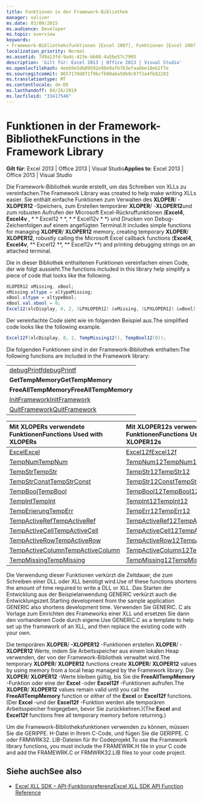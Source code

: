```yaml
---
title: Funktionen in der Framework-Bibliothek
manager: soliver
ms.date: 03/09/2015
ms.audience: Developer
ms.topic: overview
keywords:
- Framework-Bibliotheksfunktionen [Excel 2007], Funktionen [Excel 2007], Framework-Bibliothek
localization_priority: Normal
ms.assetid: 7d9a13fd-9a4c-423e-bb08-4a5be57c7905
description: 'Gilt für: Excel 2013 | Office 2013 | Visual Studio'
ms.openlocfilehash: 4eeb9e5db09592e98e9afb763efaa6be18eb2f7e
ms.sourcegitcommit: 8657170d071f9bcf680aba50b9c07f2a4fb82283
ms.translationtype: MT
ms.contentlocale: de-DE
ms.lasthandoff: 04/28/2019
ms.locfileid: "33417546"
---
```

# <a name="functions-in-the-framework-library"></a><span data-ttu-id="9ddce-104">Funktionen in der Framework-Bibliothek</span><span class="sxs-lookup"><span data-stu-id="9ddce-104">Functions in the Framework Library</span></span>

<span data-ttu-id="9ddce-105">**Gilt für**: Excel 2013 | Office 2013 | Visual Studio</span><span class="sxs-lookup"><span data-stu-id="9ddce-105">**Applies to**: Excel 2013 | Office 2013 | Visual Studio</span></span> 
  
<span data-ttu-id="9ddce-106">Die Framework-Bibliothek wurde erstellt, um das Schreiben von XLLs zu vereinfachen.</span><span class="sxs-lookup"><span data-stu-id="9ddce-106">The Framework Library was created to help make writing XLLs easier.</span></span> <span data-ttu-id="9ddce-107">Sie enthält einfache Funktionen zum Verwalten des **XLOPER**/ -**XLOPER12** -Speichers, zum Erstellen temporärer **XLOPER**/ -**XLOPER12**und zum robusten Aufrufen der Microsoft Excel-Rückruffunktionen (**Excel4**, **Excel4v** , \* \* Excel12 \* \*, \* \* Excel12v \* \*) und Drucken von Debug-Zeichenfolgen auf einem angefügten Terminal.</span><span class="sxs-lookup"><span data-stu-id="9ddce-107">It includes simple functions for managing **XLOPER**/ **XLOPER12** memory, creating temporary **XLOPER**/ **XLOPER12**, robustly calling the Microsoft Excel callback functions (**Excel4**, **Excel4v**, \*\* Excel12 \*\*, \*\* Excel12v \*\*) and printing debugging strings on an attached terminal.</span></span>
  
<span data-ttu-id="9ddce-108">Die in dieser Bibliothek enthaltenen Funktionen vereinfachen einen Code, der wie folgt aussieht.</span><span class="sxs-lookup"><span data-stu-id="9ddce-108">The functions included in this library help simplify a piece of code that looks like the following.</span></span>
  
```cs
XLOPER12 xMissing, xBool;
xMissing.xltype = xltypeMissing;
xBool.xltype = xltypeBool;
xBool.val.xbool = 0;
Excel12(xlcDisplay, 0, 2, (LPXLOPER12) &xMissing, (LPXLOPER12) &xBool);
```

<span data-ttu-id="9ddce-109">Der vereinfachte Code sieht wie im folgenden Beispiel aus.</span><span class="sxs-lookup"><span data-stu-id="9ddce-109">The simplified code looks like the following example.</span></span>
  
```cs
Excel12f(xlcDisplay, 0, 2, TempMissing12(), TempBool12(0));
```

<span data-ttu-id="9ddce-110">Die folgenden Funktionen sind in der Framework-Bibliothek enthalten:</span><span class="sxs-lookup"><span data-stu-id="9ddce-110">The following functions are included in the Framework library:</span></span>
  
||
|:-----|
|[<span data-ttu-id="9ddce-111">debugPrintf</span><span class="sxs-lookup"><span data-stu-id="9ddce-111">debugPrintf</span></span>](debugprintf.md) <br/> |
|<span data-ttu-id="9ddce-112">**GetTempMemory**</span><span class="sxs-lookup"><span data-stu-id="9ddce-112">**GetTempMemory**</span></span> <br/> |
|<span data-ttu-id="9ddce-113">**FreeAllTempMemory**</span><span class="sxs-lookup"><span data-stu-id="9ddce-113">**FreeAllTempMemory**</span></span> <br/> |
|[<span data-ttu-id="9ddce-114">InitFramework</span><span class="sxs-lookup"><span data-stu-id="9ddce-114">InitFramework</span></span>](initframework.md) <br/> |
|[<span data-ttu-id="9ddce-115">QuitFramework</span><span class="sxs-lookup"><span data-stu-id="9ddce-115">QuitFramework</span></span>](quitframework.md) <br/> |
   
|<span data-ttu-id="9ddce-116">**Mit XLOPERs verwendete Funktionen**</span><span class="sxs-lookup"><span data-stu-id="9ddce-116">**Functions Used with XLOPERs**</span></span>|<span data-ttu-id="9ddce-117">**Mit XLOPER12s verwendete Funktionen**</span><span class="sxs-lookup"><span data-stu-id="9ddce-117">**Functions Used with XLOPER12s**</span></span>|
|:-----|:-----|
|[<span data-ttu-id="9ddce-118">Excel</span><span class="sxs-lookup"><span data-stu-id="9ddce-118">Excel</span></span>](excel-excel12f.md) <br/> |[<span data-ttu-id="9ddce-119">Excel12f</span><span class="sxs-lookup"><span data-stu-id="9ddce-119">Excel12f</span></span>](excel-excel12f.md) <br/> |
|[<span data-ttu-id="9ddce-120">TempNum</span><span class="sxs-lookup"><span data-stu-id="9ddce-120">TempNum</span></span>](tempnum-tempnum12.md) <br/> |[<span data-ttu-id="9ddce-121">TempNum12</span><span class="sxs-lookup"><span data-stu-id="9ddce-121">TempNum12</span></span>](tempnum-tempnum12.md) <br/> |
|[<span data-ttu-id="9ddce-122">TempStr</span><span class="sxs-lookup"><span data-stu-id="9ddce-122">TempStr</span></span>](tempstr.md) <br/> |[<span data-ttu-id="9ddce-123">TempStr12</span><span class="sxs-lookup"><span data-stu-id="9ddce-123">TempStr12</span></span>](tempstrconst-tempstr12.md) <br/> |
|[<span data-ttu-id="9ddce-124">TempStrConst</span><span class="sxs-lookup"><span data-stu-id="9ddce-124">TempStrConst</span></span>](tempstrconst-tempstr12.md) <br/> |[<span data-ttu-id="9ddce-125">TempStr12Const</span><span class="sxs-lookup"><span data-stu-id="9ddce-125">TempStr12Const</span></span>](tempstrconst-tempstr12.md) <br/> |
|[<span data-ttu-id="9ddce-126">TempBool</span><span class="sxs-lookup"><span data-stu-id="9ddce-126">TempBool</span></span>](tempbool-tempbool12.md) <br/> |[<span data-ttu-id="9ddce-127">TempBool12</span><span class="sxs-lookup"><span data-stu-id="9ddce-127">TempBool12</span></span>](tempbool-tempbool12.md) <br/> |
|[<span data-ttu-id="9ddce-128">TempInt</span><span class="sxs-lookup"><span data-stu-id="9ddce-128">TempInt</span></span>](tempint-tempint12.md) <br/> |[<span data-ttu-id="9ddce-129">TempInt12</span><span class="sxs-lookup"><span data-stu-id="9ddce-129">TempInt12</span></span>](tempint-tempint12.md) <br/> |
|[<span data-ttu-id="9ddce-130">TempErierung</span><span class="sxs-lookup"><span data-stu-id="9ddce-130">TempErr</span></span>](temperr-temperr12.md) <br/> |[<span data-ttu-id="9ddce-131">TempErr12</span><span class="sxs-lookup"><span data-stu-id="9ddce-131">TempErr12</span></span>](temperr-temperr12.md) <br/> |
|[<span data-ttu-id="9ddce-132">TempActiveRef</span><span class="sxs-lookup"><span data-stu-id="9ddce-132">TempActiveRef</span></span>](tempactiveref-tempactiveref12.md) <br/> |[<span data-ttu-id="9ddce-133">TempActiveRef12</span><span class="sxs-lookup"><span data-stu-id="9ddce-133">TempActiveRef12</span></span>](tempactiveref-tempactiveref12.md) <br/> |
|[<span data-ttu-id="9ddce-134">TempActiveCell</span><span class="sxs-lookup"><span data-stu-id="9ddce-134">TempActiveCell</span></span>](tempactivecell-tempactivecell12.md) <br/> |[<span data-ttu-id="9ddce-135">TempActiveCell12</span><span class="sxs-lookup"><span data-stu-id="9ddce-135">TempActiveCell12</span></span>](tempactivecell-tempactivecell12.md) <br/> |
|[<span data-ttu-id="9ddce-136">TempActiveRow</span><span class="sxs-lookup"><span data-stu-id="9ddce-136">TempActiveRow</span></span>](tempactiverow-tempactiverow12.md) <br/> |[<span data-ttu-id="9ddce-137">TempActiveRow12</span><span class="sxs-lookup"><span data-stu-id="9ddce-137">TempActiveRow12</span></span>](tempactiverow-tempactiverow12.md) <br/> |
|[<span data-ttu-id="9ddce-138">TempActiveColumn</span><span class="sxs-lookup"><span data-stu-id="9ddce-138">TempActiveColumn</span></span>](tempactivecolumn-tempactivecolumn12.md) <br/> |[<span data-ttu-id="9ddce-139">TempActiveColumn12</span><span class="sxs-lookup"><span data-stu-id="9ddce-139">TempActiveColumn12</span></span>](tempactivecolumn-tempactivecolumn12.md) <br/> |
|[<span data-ttu-id="9ddce-140">TempMissing</span><span class="sxs-lookup"><span data-stu-id="9ddce-140">TempMissing</span></span>](tempmissing-tempmissing12.md) <br/> |[<span data-ttu-id="9ddce-141">TempMissing12</span><span class="sxs-lookup"><span data-stu-id="9ddce-141">TempMissing12</span></span>](tempmissing-tempmissing12.md) <br/> |
   
<span data-ttu-id="9ddce-142">Die Verwendung dieser Funktionen verkürzt die Zeitdauer, die zum Schreiben einer DLL oder XLL benötigt wird.</span><span class="sxs-lookup"><span data-stu-id="9ddce-142">Use of these functions shortens the amount of time required to write a DLL or XLL.</span></span> <span data-ttu-id="9ddce-143">Das Starten der Entwicklung aus der Beispielanwendung GENERIC verkürzt auch die Entwicklungszeit.</span><span class="sxs-lookup"><span data-stu-id="9ddce-143">Starting development from the sample application GENERIC also shortens development time.</span></span> <span data-ttu-id="9ddce-144">Verwenden Sie GENERIC. C als Vorlage zum Einrichten des Frameworks einer XLL und ersetzen Sie dann den vorhandenen Code durch eigene.</span><span class="sxs-lookup"><span data-stu-id="9ddce-144">Use GENERIC.C as a template to help set up the framework of an XLL, and then replace the existing code with your own.</span></span>
  
<span data-ttu-id="9ddce-145">Die temporären **XLOPER**/ **-XLOPER12** -Funktionen erstellen **XLOPER**/ -**XLOPER12** Werte, indem Sie Arbeitsspeicher aus einem lokalen Heap verwenden, der von der Framework-Bibliothek verwaltet wird.</span><span class="sxs-lookup"><span data-stu-id="9ddce-145">The temporary **XLOPER**/ **XLOPER12** functions create **XLOPER**/ **XLOPER12** values by using memory from a local heap managed by the Framework library.</span></span> <span data-ttu-id="9ddce-146">Die **XLOPER**/ **XLOPER12** -Werte bleiben gültig, bis Sie die **FreeAllTempMemory** -Funktion oder eine der **Excel** -oder **Excel12f** -Funktionen aufrufen.</span><span class="sxs-lookup"><span data-stu-id="9ddce-146">The **XLOPER**/ **XLOPER12** values remain valid until you call the **FreeAllTempMemory** function or either of the **Excel** or **Excel12f** functions.</span></span> <span data-ttu-id="9ddce-147">(Der **Excel** -und der **Excel12f** -Funktion werden alle temporären Arbeitsspeicher freigegeben, bevor Sie zurückkehren.)</span><span class="sxs-lookup"><span data-stu-id="9ddce-147">(The **Excel** and **Excel12f** functions free all temporary memory before returning.)</span></span> 
  
<span data-ttu-id="9ddce-148">Um die Framework-Bibliotheksfunktionen verwenden zu können, müssen Sie die GERIPPE. H-Datei in Ihrem C-Code, und fügen Sie die GERIPPE. C oder FRMWRK32. LIB-Dateien für Ihr Codeprojekt.</span><span class="sxs-lookup"><span data-stu-id="9ddce-148">To use the Framework library functions, you must include the FRAMEWRK.H file in your C code and add the FRAMEWRK.C or FRMWRK32.LIB files to your code project.</span></span>
  
## <a name="see-also"></a><span data-ttu-id="9ddce-149">Siehe auch</span><span class="sxs-lookup"><span data-stu-id="9ddce-149">See also</span></span>

- [<span data-ttu-id="9ddce-150">Excel XLL SDK – API-Funktionsreferenz</span><span class="sxs-lookup"><span data-stu-id="9ddce-150">Excel XLL SDK API Function Reference</span></span>](excel-xll-sdk-api-function-reference.md)

